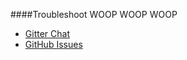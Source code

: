 ####Troubleshoot
WOOP WOOP WOOP

* [Gitter Chat](https://gitter.im/mosbth/design)
* [GitHub Issues](https://github.com/canax/anax-flat/issues)
